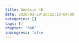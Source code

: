 ```yaml
---
title: Genesis 46
date: 2020-03-28T20:21:13-04:00
categories: []
tags: []
chapter: "046"
inprogress: false
---
```



